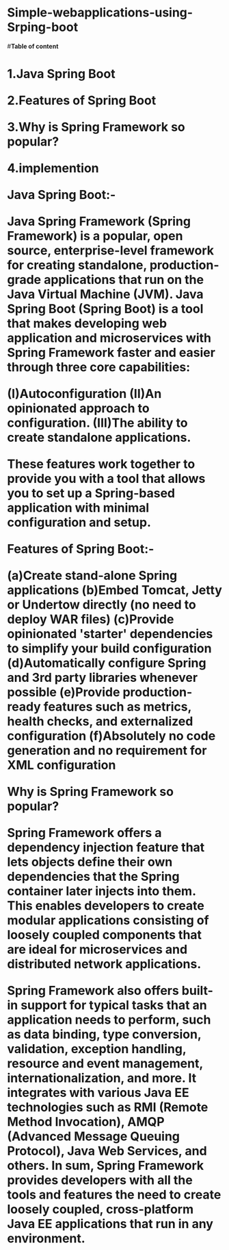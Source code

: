 # Simple-webapplications-using-Srping-boot

#**Table of content**<h1>

1.Java Spring Boot

2.Features of Spring Boot

3.Why is Spring Framework so popular?

4.implemention






**Java Spring Boot:-**

Java Spring Framework (Spring Framework) is a popular, open source, enterprise-level framework for creating standalone, production-grade applications that run on the Java Virtual Machine (JVM).
Java Spring Boot (Spring Boot) is a tool that makes developing web application and microservices with Spring Framework faster and easier through three core capabilities:



(I)Autoconfiguration
 (II)An opinionated approach to configuration.
(III)The ability to create standalone applications.

These features work together to provide you with a tool that allows you to set up a Spring-based application with minimal configuration and setup.






**Features of Spring Boot:-**

(a)Create stand-alone Spring applications
(b)Embed Tomcat, Jetty or Undertow directly (no need to deploy WAR files)
(c)Provide opinionated 'starter' dependencies to simplify your build configuration
(d)Automatically configure Spring and 3rd party libraries whenever possible
(e)Provide production-ready features such as metrics, health checks, and externalized configuration
(f)Absolutely no code generation and no requirement for XML configuration




**Why is Spring Framework so popular?**



Spring Framework offers a dependency injection feature that lets objects define their own dependencies that the Spring container later injects into them. This enables developers to create modular applications consisting of loosely coupled components that are ideal for microservices and distributed network applications.

Spring Framework also offers built-in support for typical tasks that an application needs to perform, such as data binding, type conversion, validation, exception handling, resource and event management, internationalization, and more. It integrates with various Java EE technologies such as RMI (Remote Method Invocation), AMQP (Advanced Message Queuing Protocol), Java Web Services, and others. In sum, Spring Framework provides developers with all the tools and features the need to create loosely coupled, cross-platform Java EE applications that run in any environment.



